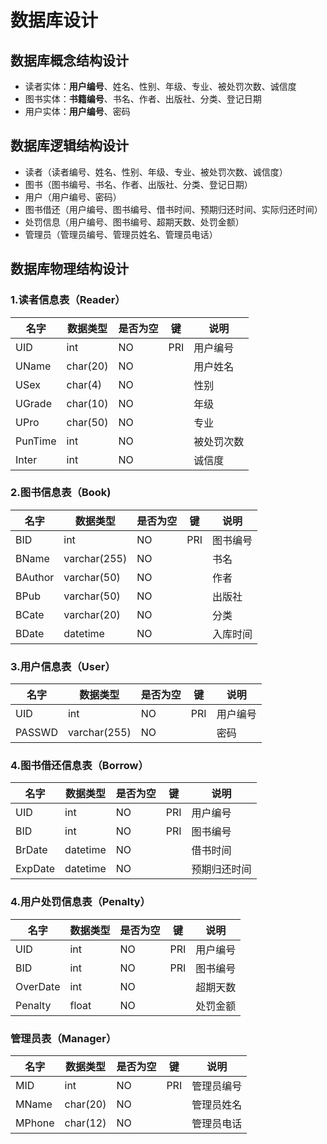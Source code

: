 # 数据库设计

## 数据库概念结构设计

- 读者实体：**用户编号**、姓名、性别、年级、专业、被处罚次数、诚信度
- 图书实体：**书籍编号**、书名、作者、出版社、分类、登记日期
- 用户实体：**用户编号**、密码

## 数据库逻辑结构设计

- 读者（读者编号、姓名、性别、年级、专业、被处罚次数、诚信度）
- 图书（图书编号、书名、作者、出版社、分类、登记日期）
- 用户（用户编号、密码）
- 图书借还（用户编号、图书编号、借书时间、预期归还时间、实际归还时间）
- 处罚信息（用户编号、图书编号、超期天数、处罚金额）
- 管理员（管理员编号、管理员姓名、管理员电话）

## 数据库物理结构设计

### 1.读者信息表（Reader）

| 名字      | 数据类型     | 是否为空 | 键   | 说明    |
| ------- | -------- | ---- | --- | ----- |
| UID     | int      | NO   | PRI | 用户编号  |
| UName   | char(20) | NO   |     | 用户姓名  |
| USex    | char(4)  | NO   |     | 性别    |
| UGrade  | char(10) | NO   |     | 年级    |
| UPro    | char(50) | NO   |     | 专业    |
| PunTime | int      | NO   |     | 被处罚次数 |
| Inter   | int      | NO   |     | 诚信度   |

### 2.图书信息表（Book)

| 名字      | 数据类型         | 是否为空 | 键   | 说明   |
| ------- | ------------ | ---- | --- | ---- |
| BID     | int          | NO   | PRI | 图书编号 |
| BName   | varchar(255) | NO   |     | 书名   |
| BAuthor | varchar(50)  | NO   |     | 作者   |
| BPub    | varchar(50)  | NO   |     | 出版社  |
| BCate   | varchar(20)  | NO   |     | 分类   |
| BDate   | datetime     | NO   |     | 入库时间 |

### 3.用户信息表（User）

| 名字     | 数据类型         | 是否为空 | 键   | 说明   |
| ------ | ------------ | ---- | --- | ---- |
| UID    | int          | NO   | PRI | 用户编号 |
| PASSWD | varchar(255) | NO   |     | 密码   |

### 4.图书借还信息表（Borrow）

| 名字      | 数据类型     | 是否为空 | 键   | 说明     |
| ------- | -------- | ---- | --- | ------ |
| UID     | int      | NO   | PRI | 用户编号   |
| BID     | int      | NO   | PRI | 图书编号   |
| BrDate  | datetime | NO   |     | 借书时间   |
| ExpDate | datetime | NO   |     | 预期归还时间 |

### 4.用户处罚信息表（Penalty）

| 名字       | 数据类型  | 是否为空 | 键   | 说明   |
| -------- | ----- | ---- | --- | ---- |
| UID      | int   | NO   | PRI | 用户编号 |
| BID      | int   | NO   | PRI | 图书编号 |
| OverDate | int   | NO   |     | 超期天数 |
| Penalty  | float | NO   |     | 处罚金额 |

### 管理员表（Manager）

| 名字     | 数据类型     | 是否为空 | 键   | 说明    |
| ------ | -------- | ---- | --- | ----- |
| MID    | int      | NO   | PRI | 管理员编号 |
| MName  | char(20) | NO   |     | 管理员姓名 |
| MPhone | char(12) | NO   |     | 管理员电话 |

